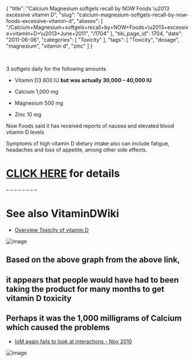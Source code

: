 {
    "title": "Calcium Magnesium softgels recall by NOW Foods \u2013 excessive vitamin D",
    "slug": "calcium-magnesium-softgels-recall-by-now-foods-excessive-vitamin-d",
    "aliases": [
        "/Calcium+Magnesium+softgels+recall+by+NOW+Foods+\u2013+excessive+vitamin+D+\u2013+June+2011",
        "/1704"
    ],
    "tiki_page_id": 1704,
    "date": "2011-06-06",
    "categories": [
        "Toxicity"
    ],
    "tags": [
        "Toxicity",
        "dosage",
        "magnesium",
        "vitamin d",
        "zinc"
    ]
}


&nbsp;

3 softgels daily for the following amounts

* Vitamin D3  600 IU  **but was actually 30,000 – 40,000 IU** 

* Calcium  1,000 mg

* Magnesium  500 mg 

* Zinc 	10 mg

Now Foods said it has received reports of nausea and elevated blood vitamin D levels

Symptoms of high vitamin D dietary intake also can include fatigue, headaches and loss of appetite, among other side effects.

# [CLICK HERE](http://www.nowfoods.com/082727.htm) for details

– – – – – – – – 

# See also VitaminDWiki

* [Overview Toxicity of vitamin D](/posts/overview-toxicity-of-vitamin-d)

<img src="/attachments/d3.mock.jpg" alt="image">

## Based on the above graph from the above link,

## it appears that people would have had to been taking the product for many months to get vitamin D toxicity

## Perhaps it was the 1,000 milligrams of Calcium which caused the problems

* [IoM again fails to look at interactions - Nov 2010](/posts/iom-again-fails-to-look-at-interactions)

<img src="/attachments/d3.mock.jpg" alt="image" style="max-width: 800px;">